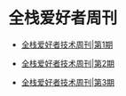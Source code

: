 # 全栈爱好者周刊

- [全栈爱好者技术周刊|第1期](/weekly/1.md)

- [全栈爱好者技术周刊|第2期](/weekly/2.md)

- [全栈爱好者技术周刊|第3期](/weekly/3.md)


